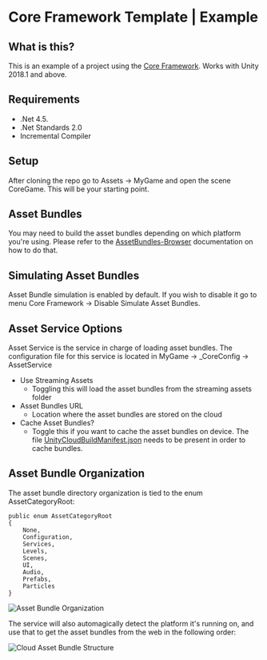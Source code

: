 
# Core Framework Template | Example

What is this?
---
This is an example of a project using the [Core Framework](https://github.com/nievesj/unity-core-project). 
Works with Unity 2018.1 and above. 

Requirements
---
* .Net 4.5.
* .Net Standards 2.0
* Incremental Compiler

Setup
---
After cloning the repo go to Assets -> MyGame and open the scene CoreGame. This will be your starting point. 

Asset Bundles
---
You may need to build the asset bundles depending on which platform you're using. Please refer to the  [AssetBundles-Browser](https://github.com/Unity-Technologies/AssetBundles-Browser)  documentation on how to do that. 

Simulating Asset Bundles
---
Asset Bundle simulation is enabled by default. If you wish to disable it go to menu Core Framework -> Disable Simulate Asset Bundles.

Asset Service Options
---
Asset Service is the service in charge of loading asset bundles. The configuration file for this service is located in MyGame -> _CoreConfig -> AssetService
* Use Streaming Assets
	* Toggling this will load the asset bundles from the streaming assets folder
* Asset Bundles URL
	* Location where the asset bundles are stored on the cloud
* Cache Asset Bundles?
	* Toggle this if you want to cache the asset bundles on device. The file [UnityCloudBuildManifest.json](https://docs.unity3d.com/Manual/UnityCloudBuildManifest.html) needs to be present in order to cache bundles. 

Asset Bundle Organization
---
The asset bundle directory organization is tied to the enum AssetCategoryRoot:

    public enum AssetCategoryRoot
	{
		None,
		Configuration,
		Services,
		Levels,
		Scenes,
		UI,
		Audio,
		Prefabs, 
		Particles
	}

![Asset Bundle Organization](http://www.josemnieves.net/unity/images/aborg.PNG)

The service will also automagically detect the platform it's running on, and use that to get the asset bundles from the web in the following order: 

![Cloud Asset Bundle Structure](http://www.josemnieves.net/unity/images/webab.png)
